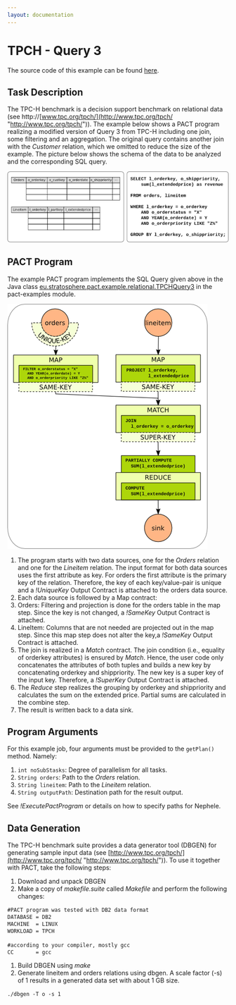 ```yaml
---
layout: documentation
---
```

TPCH - Query 3
==============

The source code of this example can be found
[here](https://github.com/dimalabs/ozone/blob/master/pact/pact-examples/src/main/java/eu/stratosphere/pact/example/relational/TPCHQuery3.java "https://github.com/dimalabs/ozone/blob/master/pact/pact-examples/src/main/java/eu/stratosphere/pact/example/relational/TPCHQuery3.java").

Task Description
----------------

The TPC-H benchmark is a decision support benchmark on relational data
(see
http://[www.tpc.org/tpch/](http://www.tpc.org/tpch/ "http://www.tpc.org/tpch/")).
The example below shows a PACT program realizing a modified version of
Query 3 from TPC-H including one join, some filtering and an
aggregation. The original query contains another join with the
*Customer* relation, which we omitted to reduce the size of the example.
The picture below shows the schema of the data to be analyzed and the
corresponding SQL query.

[![](media/wiki/tpch3_taskdescription.2.png)](/Users/asteriosk/Downloads/dokuwiki/bin/lib/exe/detail.php?id=&media=tpch3_taskdescription.2.png "tpch3_taskdescription.2.png")

PACT Program
------------

The example PACT program implements the SQL Query given above in the
Java class
[eu.stratosphere.pact.example.relational.TPCHQuery3](https://github.com/dimalabs/ozone/blob/master/pact/pact-examples/src/main/java/eu/stratosphere/pact/example/relational/TPCHQuery3.java "https://github.com/dimalabs/ozone/blob/master/pact/pact-examples/src/main/java/eu/stratosphere/pact/example/relational/TPCHQuery3.java")
in the pact-examples module.

[![](media/wiki/tpch3_pactprogram.2.png)](media/wiki/tpch3_pactprogram.2.png "tpch3_pactprogram.2.png")

1.  The program starts with two data sources, one for the *Orders*
    relation and one for the *Lineitem* relation. The input format for
    both data sources uses the first attribute as key. For orders the
    first attribute is the primary key of the relation. Therefore, the
    key of each key/value-pair is unique and a *!UniqueKey* Output
    Contract is attached to the orders data source.
2.  Each data source is followed by a Map contract:
3.  Orders: Filtering and projection is done for the orders table in the
    map step. Since the key is not changed, a *!SameKey* Output Contract
    is attached.
4.  LineItem: Columns that are not needed are projected out in the map
    step. Since this map step does not alter the key,a *!SameKey* Output
    Contract is attached.
5.  The join is realized in a *Match* contract. The join condition
    (i.e., equality of orderkey attributes) is ensured by *Match*.
    Hence, the user code only concatenates the attributes of both tuples
    and builds a new key by concatenating orderkey and shippriority. The
    new key is a super key of the input key. Therefore, a *!SuperKey*
    Output Contract is attached.
6.  The *Reduce* step realizes the grouping by orderkey and shippriority
    and calculates the sum on the extended price. Partial sums are
    calculated in the combine step.
7.  The result is written back to a data sink.

Program Arguments
-----------------

For this example job, four arguments must be provided to the `getPlan()`
method. Namely:

1.  `int noSubStasks`: Degree of parallelism for all tasks.
2.  `String orders`: Path to the *Orders* relation.
3.  `String lineitem`: Path to the *Lineitem* relation.
4.  `String outputPath`: Destination path for the result output.

See *!ExecutePactProgram* or details on how to specify paths for
Nephele.

Data Generation
---------------

The TPC-H benchmark suite provides a data generator tool (DBGEN) for
generating sample input data (see
[http://www.tpc.org/tpch/](http://www.tpc.org/tpch/ "http://www.tpc.org/tpch/")).
To use it together with PACT, take the following steps:

1.  Download and unpack DBGEN
2.  Make a copy of *makefile.suite* called *Makefile* and perform the
    following changes:

<!-- -->

    #PACT program was tested with DB2 data format
    DATABASE = DB2
    MACHINE  = LINUX
    WORKLOAD = TPCH

    #according to your compiler, mostly gcc
    CC       = gcc
     

1.  Build DBGEN using *make*
2.  Generate lineitem and orders relations using dbgen. A scale factor
    (-s) of 1 results in a generated data set with about 1 GB size.

<!-- -->

    ./dbgen -T o -s 1
     
